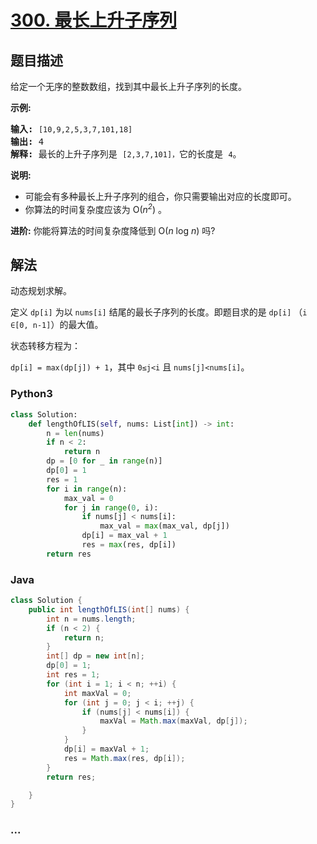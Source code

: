 # [300. 最长上升子序列](https://leetcode-cn.com/problems/longest-increasing-subsequence)

## 题目描述
<!-- 这里写题目描述 -->
<p>给定一个无序的整数数组，找到其中最长上升子序列的长度。</p>

<p><strong>示例:</strong></p>

<pre><strong>输入:</strong> <code>[10,9,2,5,3,7,101,18]
</code><strong>输出: </strong>4 
<strong>解释: </strong>最长的上升子序列是&nbsp;<code>[2,3,7,101]，</code>它的长度是 <code>4</code>。</pre>

<p><strong>说明:</strong></p>

<ul>
	<li>可能会有多种最长上升子序列的组合，你只需要输出对应的长度即可。</li>
	<li>你算法的时间复杂度应该为&nbsp;O(<em>n<sup>2</sup></em>) 。</li>
</ul>

<p><strong>进阶:</strong> 你能将算法的时间复杂度降低到&nbsp;O(<em>n</em> log <em>n</em>) 吗?</p>



## 解法
<!-- 这里可写通用的实现逻辑 -->
动态规划求解。

定义 `dp[i]` 为以 `nums[i]` 结尾的最长子序列的长度。即题目求的是 `dp[i]` （`i ∈[0, n-1]`）的最大值。

状态转移方程为：

`dp[i] = max(dp[j]) + 1`，其中 `0≤j<i` 且 `nums[j]<nums[i]`。

<!-- tabs:start -->

### **Python3**
<!-- 这里可写当前语言的特殊实现逻辑 -->

```python
class Solution:
    def lengthOfLIS(self, nums: List[int]) -> int:
        n = len(nums)
        if n < 2:
            return n
        dp = [0 for _ in range(n)]
        dp[0] = 1
        res = 1
        for i in range(n):
            max_val = 0
            for j in range(0, i):
                if nums[j] < nums[i]:
                    max_val = max(max_val, dp[j])
                dp[i] = max_val + 1
                res = max(res, dp[i])
        return res
```

### **Java**
<!-- 这里可写当前语言的特殊实现逻辑 -->

```java
class Solution {
    public int lengthOfLIS(int[] nums) {
        int n = nums.length;
        if (n < 2) {
            return n;
        }
        int[] dp = new int[n];
        dp[0] = 1;
        int res = 1;
        for (int i = 1; i < n; ++i) {
            int maxVal = 0;
            for (int j = 0; j < i; ++j) {
                if (nums[j] < nums[i]) {
                    maxVal = Math.max(maxVal, dp[j]);
                }
            }
            dp[i] = maxVal + 1;
            res = Math.max(res, dp[i]);
        }
        return res;

    }
}
```

### **...**
```

```

<!-- tabs:end -->